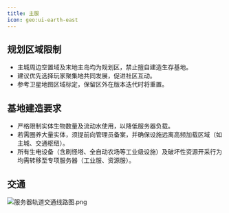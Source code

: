 ```yaml
---
title: 主服
icon: geo:ui-earth-east
---
```


## **规划区域限制**

- 主城周边空置域及末地主岛均为规划区，禁止擅自建造生存基地。
- 建议优先选择玩家聚集地共同发展，促进社区互动。
- 参考卫星地图区域标定，保留区外在版本迭代时将重置。

## **基地建造要求**

- 严格限制实体生物数量及流动水使用，以降低服务器负载。
- 若需圈养大量实体，须提前向管理员备案，并确保设施远离高频加载区域（如主城、交通枢纽）。
- 所有生电设备（含刷怪塔、全自动农场等工业级设施）及破坏性资源开采行为均需转移至专项服务器（工业服、资源服）。


## **交通**
![服务器轨道交通线路图.png](https://npucraft-lsky-1304448012.cos.ap-chengdu.myqcloud.com/2025/03/12/67d149bc7e989.png)